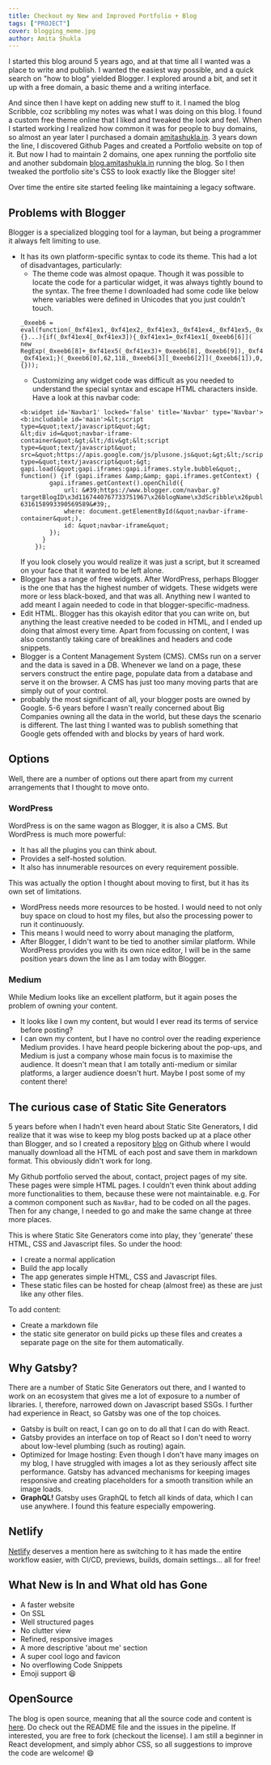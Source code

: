 ```yaml
---
title: Checkout my New and Improved Portfolio + Blog
tags: ["PROJECT"]
cover: blogging_meme.jpg 
author: Amita Shukla
---
```


I started this blog around 5 years ago, and at that time all I wanted was a place to write and publish. I wanted the easiest way possible, and a quick search on "how to blog" yielded Blogger. I explored around a bit, and set it up with a free domain, a basic theme and a writing interface.

And since then I have kept on adding new stuff to it. I named the blog Scribble, coz scribbling my notes was what I was doing on this blog. I found a custom free theme online that I liked and tweaked the look and feel. When I started working I realized how common it was for people to buy domains, so almost an year later I purchased a domain [amitashukla.in](amitashukla.in). 3 years down the line, I discovered Github Pages and created a Portfolio website on top of it. But now I had to maintain 2 domains, one apex running the portfolio site and another subdomain [blog.amitashukla.in](blog.amitashukla.in) running the blog. So I then tweaked the portfolio site's CSS to look exactly like the Blogger site! 

Over time the entire site started feeling like maintaining a legacy software.

## Problems with Blogger
Blogger is a specialized blogging tool for a layman, but being a programmer it always felt limiting to use.
* It has its own platform-specific syntax to code its theme. This had a lot of disadvantages, particularly:
  - The theme code was almost opaque. Though it was possible to locate the code for a particular widget, it was always tightly bound to the syntax. The free theme I downloaded had some code like below where variables were defined in Unicodes that you just couldn't touch. 
  ```
  _0xeeb6 = eval(function(_0xf41ex1,_0xf41ex2,_0xf41ex3,_0xf41ex4,_0xf41ex5,_0xf41ex6){}...){if(_0xf41ex4[_0xf41ex3]){_0xf41ex1=_0xf41ex1[_0xeeb6[6]]( new RegExp(_0xeeb6[8]+_0xf41ex5(_0xf41ex3)+_0xeeb6[8],_0xeeb6[9]),_0xf41ex4[_0xf41ex3])}};return _0xf41ex1;}(_0xeeb6[0],62,118,_0xeeb6[3][_0xeeb6[2]](_0xeeb6[1]),0,{}));
  ```
  - Customizing any widget code was difficult as you needed to understand the special syntax and escape HTML characters inside. Have a look at this navbar code:
  ```
  <b:widget id='Navbar1' locked='false' title='Navbar' type='Navbar'>
  <b:includable id='main'>&lt;script type=&quot;text/javascript&quot;&gt;
  &lt;div id=&quot;navbar-iframe-container&quot;&gt;&lt;/div&gt;&lt;script type=&quot;text/javascript&quot; src=&quot;https://apis.google.com/js/plusone.js&quot;&gt;&lt;/script&gt;&lt;script type=&quot;text/javascript&quot;&gt; gapi.load(&quot;gapi.iframes:gapi.iframes.style.bubble&quot;, function() {if (gapi.iframes &amp;&amp; gapi.iframes.getContext) {
          gapi.iframes.getContext().openChild({
              url: &#39;https://www.blogger.com/navbar.g?targetBlogID\x3d1167440767733751967\x26blogName\x3dScribble\x26publishMode\x3dPUBLISH_MODE_HOSTED\x26navbarType\x3dDISABLED\x26layoutType\x3dLAYOUTS\x26searchRoot\x3dhttp://blog.amitashukla.in/search\x26blogLocale\x3den_GB\x26v\x3d2\x26homepageUrl\x3dhttp://blog.amitashukla.in/\x26vt\x3d-6316158993390569589&#39;,
              where: document.getElementById(&quot;navbar-iframe-container&quot;),
              id: &quot;navbar-iframe&quot;
          });
        }
      });
  ```   
  If you look closely you would realize it was just a script, but it screamed on your face that it wanted to be left alone.
* Blogger has a range of free widgets. After WordPress, perhaps Blogger is the one that has the highest number of widgets. These widgets were more or less black-boxed, and that was all. Anything new I wanted to add meant I again needed to code in that blogger-specific-madness.
* Edit HTML. Blogger has this okayish editor that you can write on, but anything the least creative needed to be coded in HTML, and I ended up doing that almost every time. Apart from focussing on content, I was also constantly taking care of breaklines and headers and code snippets.
* Blogger is a Content Management System (CMS). CMSs run on a server and the data is saved in a DB. Whenever we land on a page, these servers construct the entire page, populate data from a database and serve it on the browser. A CMS has just too many moving parts that are simply out of your control.
* probably the most significant of all, your blogger posts are owned by Google. 5-6 years before I wasn't really concerned about Big Companies owning all the data in the world, but these days the scenario is different. The last thing I wanted was to publish something that Google gets offended with and blocks by years of hard work.

## Options
Well, there are a number of options out there apart from my current arrangements that I thought to move onto.

### WordPress 
WordPress is on the same wagon as Blogger, it is also a CMS. But WordPress is much more powerful:
  - It has all the plugins you can think about. 
  - Provides a self-hosted solution.
  - It also has innumerable resources on every requirement possible. 

This was actually the option I thought about moving to first, but it has its own set of limitations.
  - WordPress needs more resources to be hosted. I would need to not only buy space on cloud to host my files, but also the processing power to run it continuously.
  - This means I would need to worry about managing the platform,
  - After Blogger, I didn't want to be tied to another similar platform. While WordPress provides you with its own nice editor, I will be in the same position years down the line as I am today with Blogger.

### Medium
While Medium looks like an excellent platform, but it again poses the problem of owning your content.
  - It looks like I own my content, but would I ever read its terms of service before posting?
  - I can own my content, but I have no control over the reading experience Medium provides. I have heard people bickering about the pop-ups, and Medium is just a company whose main focus is to maximise the audience.
It doesn't mean that I am totally anti-medium or similar platforms, a larger audience doesn't hurt. Maybe I post some of my content there!

## The curious case of Static Site Generators
5 years before when I hadn't even heard about Static Site Generators, I did realize that it was wise to keep my blog posts backed up at a place other than Blogger, and so I created a repository [blog](https://github.com/amita-shukla/blog) on Github where I would manually download all the HTML of each post and save them in markdown format. This obviously didn't work for long.

My Github portfolio served the about, contact, project pages of my site. These pages were simple HTML pages. I couldn't even think about adding more functionalities to them, because these were not maintainable. e.g. For a common component such as `NavBar`, had to be coded on all the pages. Then for any change, I needed to go and make the same change at three more places.

This is where Static Site Generators come into play, they 'generate' these HTML, CSS and Javascript files. So under the hood:
* I create a normal application 
* Build the app locally
* The app generates simple HTML, CSS and Javascript files.
* These static files can be hosted for cheap (almost free) as these are just like any other files.

To add content:
* Create a markdown file
* the static site generator on build picks up these files and creates a separate page on the site for them automatically.

## Why Gatsby?
There are a number of Static Site Generators out there, and I wanted to work on an ecosystem that gives me a lot of exposure to a number of libraries. I, therefore, narrowed down on Javascript based SSGs. I further had experience in React, so Gatsby was one of the top choices.
* Gatsby is built on react, I can go on to do all that I can do with React. 
* Gatsby provides an interface on top of React so I don't need to worry about low-level plumbing (such as routing) again.
* Optimized for Image hosting: Even though I don't have many images on my blog, I have struggled with images a lot as they seriously affect site performance. Gatsby has advanced mechanisms for keeping images responsive and creating placeholders for a smooth transition while an image loads.
* **GraphQL!** Gatsby uses GraphQL to fetch all kinds of data, which I can use anywhere. I found this feature especially empowering.

## Netlify
[Netlify](https://www.netlify.com/) deserves a mention here as switching to it has made the entire workflow easier, with CI/CD, previews, builds, domain settings... all for free!

## What New is In and What old has Gone
- A faster website
- On SSL
- Well structured pages
- No clutter view
- Refined, responsive images
- A more descriptive 'about me' section
- A super cool logo and favicon
- No overflowing Code Snippets
- Emoji support :laughing:

## OpenSource
The blog is open source, meaning that all the source code and content is [here](https://github.com/amita-shukla/blog-1). Do check out the README file and the issues in the pipeline. If interested, you are free to fork (checkout the license).  I am still a beginner in React development, and simply abhor CSS, so all suggestions to improve the code are welcome! :smile: